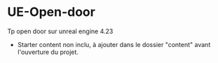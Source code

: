 # UE-Open-door
Tp open door sur unreal engine 4.23

- Starter content non inclu, à ajouter dans le dossier "content" avant l'ouverture du projet.

